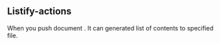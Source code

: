 Listify-actions
-----------

When you push document . It can generated list of contents to specified file.
